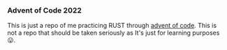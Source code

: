 ### Advent of Code 2022

This is just a repo of me practicing RUST through [advent of code](https://adventofcode.com/). This is not a repo that should be taken seriously as It's just for learning purposes 😛.